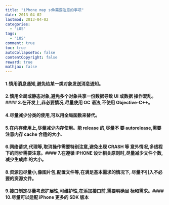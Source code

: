 ```yaml
---
title: "iPhone map sdk需要注意的事项"
date: 2013-04-02
lastmod: 2013-04-02
categories:
  - "iOS"
tags:
  - "iOS"
comment: true
toc: true
autoCollapseToc: false
contentCopyright: false
reward: true
mathjax: false
---
```


#### 1.慎用消息通知,避免给某一类对象发送消息通知。
#### 2.慎用全局或静态对象,避免多个对象共享一份数据导致 UI 或数据 操作混乱。#### 3.在开发上,非必要情况,尽量使用 OC 语法,不使用 Objective-C++。
#### 4.尽量减少分类的使用,可以用全局函数来替代。
#### 5.在内存使用上,尽量减少内存使用。能 release 的,尽量不 要 autorelease,需要注意内存 cache 合适的大小.
#### 6.网络请求,代理等,取消操作需要特别注意,避免出现 CRASH 等 意外情况,多线程下的同步需要注意。#### 7.在遵循 IPHONE 设计相关原则时,尽量减少文件个数,减少生成库 的大小。
#### 8.资源包尽量小,像图片包,配置文件等,在满足基本需求的情况下, 尽量不引入不必要的资源文件。
#### 9.接口制定尽量考虑扩展性,可维护性,在添加接口前,需要明确目 标和需求。#### 10.尽量可以适配 iPhone 更多的 SDK 版本